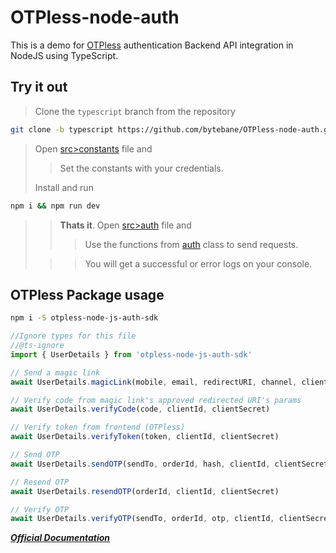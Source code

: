 # OTPless-node-auth

This is a demo for [OTPless](https://otpless.com) authentication Backend API integration in NodeJS using TypeScript.

## Try it out

>Clone the `typescript` branch from the repository

```bash
git clone -b typescript https://github.com/bytebane/OTPless-node-auth.git && cd ./OTPless-node-auth
```

> Open [src>constants](./src/constants/index.ts) file and
>> Set the constants with your credentials.
>
>Install and run

```bash
npm i && npm run dev
```

>> **Thats it**. Open [src>auth](./src/auth/index.ts) file and
>>> Use the functions from [auth](./src/auth/index.ts) class to send requests.
>
>>> You will get a successful or error logs  on your console.

## OTPless Package usage

```bash
npm i -S otpless-node-js-auth-sdk
```

```js
//Ignore types for this file
//@ts-ignore
import { UserDetails } from 'otpless-node-js-auth-sdk'

// Send a magic link
await UserDetails.magicLink(mobile, email, redirectURI, channel, clientId, clientSecret)

// Verify code from magic link's approved redirected URI's params
await UserDetails.verifyCode(code, clientId, clientSecret)

// Verify token from frontend (OTPless)
await UserDetails.verifyToken(token, clientId, clientSecret)

// Send OTP
await UserDetails.sendOTP(sendTo, orderId, hash, clientId, clientSecret, channel, otpLength)

// Resend OTP
await UserDetails.resendOTP(orderId, clientId, clientSecret)

// Verify OTP
await UserDetails.verifyOTP(sendTo, orderId, otp, clientId, clientSecret)
```

[***Official Documentation***](https://otpless.com/platforms/magic-link?sdkTab=Node)
